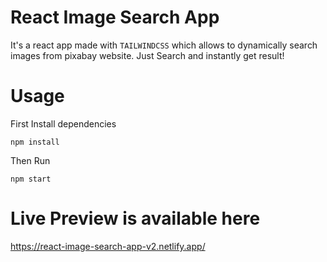 # React Image Search App

It's a react app made with `TAILWINDCSS` which allows to dynamically search images from pixabay website. Just Search and instantly get result!

# Usage

First Install dependencies

`npm install`

Then Run

`npm start`

# Live Preview is available here

https://react-image-search-app-v2.netlify.app/
